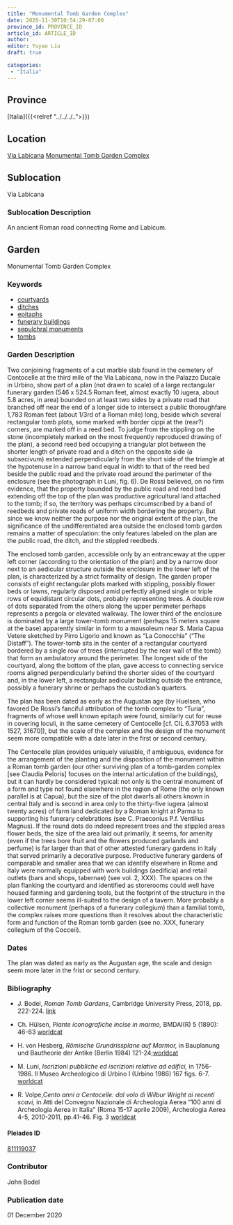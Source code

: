 ```yaml
---
title: "Monumental Tomb Garden Complex"
date: 2020-11-30T10:54:29-07:00
province_id: PROVINCE_ID
article_id: ARTICLE_ID
author:
editor: Yuyao Liu
draft: true

categories:
 - "Italia"
---
```


## Province
[Italia]({{<relref "../../../..">}})

## Location
[Via Labicana](https://pleiades.stoa.org/places/74935822)
[Monumental Tomb Garden Complex](https://pleiades.stoa.org/places/423338213)

<!--### Location Description-->

<!-- LEAVE THIS BLANK FOR NOW -->

## Sublocation
Via Labicana

### Sublocation Description
An ancient Roman road connecting Rome and Labicum.


## Garden
Monumental Tomb Garden Complex

### Keywords
- [courtyards](http://vocab.getty.edu/page/aat/300004095)
- [ditches](http://vocab.getty.edu/page/aat/300006178)
- [epitaphs](http://vocab.getty.edu/page/aat/300028729)
- [funerary buildings](http://vocab.getty.edu/page/aat/300005866)
- [sepulchral monuments](http://vocab.getty.edu/page/aat/300005909)
- [tombs](http://vocab.getty.edu/page/aat/300005926)


### Garden Description
Two conjoining fragments of a cut marble slab found in the cemetery of Centocelle at the third mile of the Via Labicana, now in the Palazzo Ducale in Urbino, show part of a plan (not drawn to scale) of a large rectangular funerary garden (546 x 524.5  Roman feet, almost exactly 10 iugera, about 5.8 acres, in area) bounded on at least two sides by a private road that branched off near the end of a longer side to intersect a public thoroughfare 1,783 Roman feet (about 1/3rd of a Roman mile) long, beside which several rectangular tomb plots, some marked with border cippi at the (rear?) corners, are marked off in a reed bed. To judge from the stippling on the stone (incompletely marked on the most frequently reproduced drawing of the plan), a second reed bed occupying a triangular plot  between the shorter length of private road and a ditch on the opposite side (a subsecivum) extended perpendicularly from the short side of the triangle at the hypotenuse in a narrow band equal in width to that of the reed bed beside the public road and the private road around the perimeter of the enclosure (see the photograph in Luni, fig. 6). De Rossi believed, on no firm evidence, that the property bounded by the public road and reed bed extending off the top of the plan was productive agricultural land attached to the tomb; if so, the territory was perhaps circumscribed by a band of reedbeds and private roads of uniform width bordering the property. But since we know neither the purpose nor the original extent of the plan, the significance of the undifferentiated area outside the enclosed tomb garden remains a matter of speculation: the only features labeled on the plan are the public road, the ditch, and the stippled reedbeds.

The enclosed tomb garden, accessible only by an entranceway at the upper left corner (according to the orientation of the plan) and by a narrow door next to an aedicular structure  outside the enclosure in the lower left of the plan, is characterized by a strict formality of design. The garden proper consists of eight rectangular plots marked with stippling, possibly flower beds or lawns, regularly disposed amid perfectly aligned single or triple rows of equidistant circular dots, probably representing trees. A double row of dots separated from the others along the upper perimeter perhaps represents a pergola or elevated walkway. The lower third of the enclosure is dominated by a large tower-tomb monument (perhaps 15 meters square at the base) apparently similar in form to a mausoleum near S. Maria Capua Vetere sketched by Pirro Ligorio and known as “La Conocchia” (“The Distaff”). The tower-tomb sits in the center of a rectangular courtyard bordered by a single row of trees (interrupted by the rear wall of the tomb) that form an ambulatory around the perimeter. The longest side of the courtyard, along the bottom of the plan, gave access to connecting service rooms aligned perpendicularly behind the shorter sides of the courtyard  and, in the lower left, a rectangular aedicular building outside the entrance, possibly a funerary shrine or perhaps the custodian’s quarters.

The plan has been dated as early as the Augustan age (by Huelsen, who favored De Rossi’s fanciful attribution of the tomb complex to “Turia”, fragments of whose well known epitaph were found, similarly cut for reuse in  covering loculi, in the same cemetery of Centocelle [cf. CIL 6.37053 with 1527, 31670]), but the scale of the complex and the design of the monument seem more compatible with a date later in the first or second century.

The Centocelle plan provides uniquely valuable, if ambiguous, evidence for the arrangement of the planting and the disposition of the monument within a Roman tomb garden (our other surviving plan of a tomb-garden complex [see Claudia Peloris] focuses on the internal articulation of the buildings), but it can hardly be considered typical: not only is the central monument of a form and type not found elsewhere in the region of Rome (the only known parallel is at Capua),  but the size of the plot dwarfs all others known in central Italy and is second in area only to the thirty-five iugera (almost twenty acres) of farm land dedicated by a  Roman knight at Parma to supporting his funerary celebrations (see C. Praeconius P.f. Ventilius Magnus). If the round dots do indeed represent trees and the stippled areas flower beds, the size of the area laid out primarily, it seems, for amenity (even if the trees bore fruit and the flowers produced garlands and perfume) is far larger than that of other attested funerary gardens in Italy that served primarily a decorative purpose. Productive funerary gardens of comparable and smaller area that we can identify elsewhere in Rome and Italy were normally equipped with work buildings (aedificia) and retail outlets (bars and shops, tabernae) (see vol. 2, XXX). The spaces on the plan flanking the courtyard and identified as storerooms could well have housed farming and gardening tools, but the footprint of the structure in the lower left corner seems ill-suited to the design of a tavern. More probably a collective monument (perhaps of a funerary collegium) than a familial tomb, the complex raises more questions than it resolves about the characteristic form and function of the Roman tomb garden (see no. XXX, funerary collegium of the Cocceii).





### Dates
The plan was dated as early as the Augustan age, the scale and design seem more later in the frist or second century.

### Bibliography
- J. Bodel, *Roman Tomb Gardens*, Cambridge University Press, 2018, pp. 222-224.  [link](https://www.cambridge.org/core/books/gardens-of-the-roman-empire/roman-tomb-gardens/6BDAE36C21FFFADD3EB4E9CBD4BB8986)

- Ch. Hülsen, *Piante iconografiche incise in marmo,* BMDAI(R) 5 (1890): 46-63 [worldcat](http://www.worldcat.org/oclc/901880248)

- H. von Hesberg, *Römische Grundrissplane auf Marmor,* in Bauplanung und Bautheorie der Antike (Berlin 1984) 121-24;[worldcat](http://www.worldcat.org/oclc/801974522)

- M. Luni, *Iscrizioni pubbliche ed iscrizioni relative ad edifici,* in 1756-1986. Il Museo Archeologico di Urbino I (Urbino 1986) 167 figs. 6-7. [worldcat](http://www.worldcat.org/oclc/878639163)

- R. Volpe,*Cento anni a Centocelle: dal volo di Wilbur Wright ai recenti scavi,*  in Atti del Convegno Nazionale di Archeologia Aerea “100 anni di Archeologia Aerea in Italia" (Roma 15-17 aprile 2009), Archeologia Aerea 4-5, 2010-2011, pp.41-46.  Fig. 3
[worldcat](http://www.worldcat.org/oclc/819281762)










<!--#### Periodo ID-->

<!-- [PERIODO_ID](https://pleiades.stoa.org/places/PLEIADES_ID) -->

#### Pleiades ID

[811119037](https://pleiades.stoa.org/places/423338213)



### Contributor
John Bodel


### Publication date

01 December 2020
<!--### Related articles-->

<!-- Links to other related articles. Leave blank for now -->
